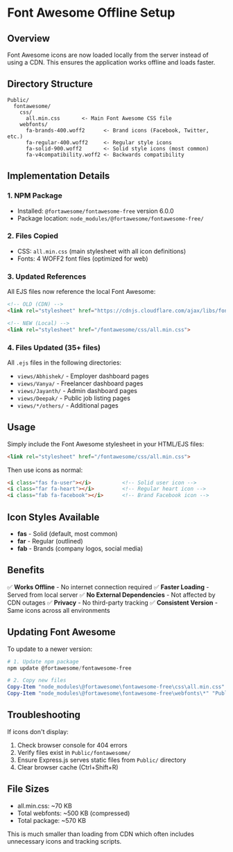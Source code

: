 # Font Awesome Offline Setup

## Overview
Font Awesome icons are now loaded locally from the server instead of using a CDN. This ensures the application works offline and loads faster.

## Directory Structure
```
Public/
  fontawesome/
    css/
      all.min.css       <- Main Font Awesome CSS file
    webfonts/
      fa-brands-400.woff2      <- Brand icons (Facebook, Twitter, etc.)
      fa-regular-400.woff2     <- Regular style icons
      fa-solid-900.woff2       <- Solid style icons (most common)
      fa-v4compatibility.woff2 <- Backwards compatibility
```

## Implementation Details

### 1. NPM Package
- Installed: `@fortawesome/fontawesome-free` version 6.0.0
- Package location: `node_modules/@fortawesome/fontawesome-free/`

### 2. Files Copied
- CSS: `all.min.css` (main stylesheet with all icon definitions)
- Fonts: 4 WOFF2 font files (optimized for web)

### 3. Updated References
All EJS files now reference the local Font Awesome:
```html
<!-- OLD (CDN) -->
<link rel="stylesheet" href="https://cdnjs.cloudflare.com/ajax/libs/font-awesome/6.0.0/css/all.min.css">

<!-- NEW (Local) -->
<link rel="stylesheet" href="/fontawesome/css/all.min.css">
```

### 4. Files Updated (35+ files)
All `.ejs` files in the following directories:
- `views/Abhishek/` - Employer dashboard pages
- `views/Vanya/` - Freelancer dashboard pages
- `views/Jayanth/` - Admin dashboard pages
- `views/Deepak/` - Public job listing pages
- `views/*/others/` - Additional pages

## Usage
Simply include the Font Awesome stylesheet in your HTML/EJS files:

```html
<link rel="stylesheet" href="/fontawesome/css/all.min.css">
```

Then use icons as normal:
```html
<i class="fas fa-user"></i>          <!-- Solid user icon -->
<i class="far fa-heart"></i>         <!-- Regular heart icon -->
<i class="fab fa-facebook"></i>      <!-- Brand Facebook icon -->
```

## Icon Styles Available
- **fas** - Solid (default, most common)
- **far** - Regular (outlined)
- **fab** - Brands (company logos, social media)

## Benefits
✅ **Works Offline** - No internet connection required
✅ **Faster Loading** - Served from local server
✅ **No External Dependencies** - Not affected by CDN outages
✅ **Privacy** - No third-party tracking
✅ **Consistent Version** - Same icons across all environments

## Updating Font Awesome
To update to a newer version:
```powershell
# 1. Update npm package
npm update @fortawesome/fontawesome-free

# 2. Copy new files
Copy-Item "node_modules\@fortawesome\fontawesome-free\css\all.min.css" "Public\fontawesome\css\"
Copy-Item "node_modules\@fortawesome\fontawesome-free\webfonts\*" "Public\fontawesome\webfonts\"
```

## Troubleshooting
If icons don't display:
1. Check browser console for 404 errors
2. Verify files exist in `Public/fontawesome/`
3. Ensure Express.js serves static files from `Public/` directory
4. Clear browser cache (Ctrl+Shift+R)

## File Sizes
- all.min.css: ~70 KB
- Total webfonts: ~500 KB (compressed)
- Total package: ~570 KB

This is much smaller than loading from CDN which often includes unnecessary icons and tracking scripts.
